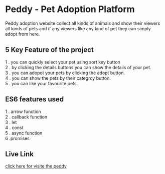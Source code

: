 
# Peddy - Pet Adoption Platform

Peddy adoption website collect all kinds of animals and show their viewers all kinds of pets and if any viewers like any kind of pet they can simply adopt from here.
## 5 Key Feature of the project
1 . you can quickly select your pet using sort key button  
2 . by clicking the details buttons you can show the details of your pet.  
3 . you can adopot your pets by clicking the adopt button.  
4 . you can show the pets by their categroy button.  
5 . you can like your favourite pets.
## ES6 features used
1 . arrow function  
2 . callback function  
3 . let    
4 . const  
5 . async function    
6 .promises   
## Live Link  
[click here for visite the peddy](https://voluble-gingersnap-d5318b.netlify.app/)
